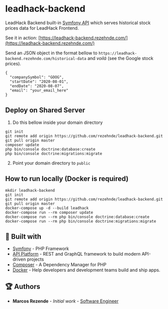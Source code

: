 # leadhack-backend
LeadHack Backend built-in [Symfony API](https://symfony.com/doc/current/index.html) which serves historical stock prices data for LeadHack Frontend.

See it in action: [https://leadhack-backend.rezehnde.com/](https://leadhack-backend.rezehnde.com/)

Send an JSON object in the format bellow to ```https://leadhack-backend.rezehnde.com/historical-data``` and _voilá_ (see the Google stock prices).
```
{
  "companySymbol": "GOOG",
  "startDate": "2020-08-01",
  "endDate": "2020-08-07",
  "email": "your_email_here"
}
```

## Deploy on Shared Server
1. Do this bellow inside your domain directory
```
git init
git remote add origin https://github.com/rezehnde/leadhack-backend.git
git pull origin master
composer update
php bin/console doctrine:database:create
php bin/console doctrine:migrations:migrate
```
2. Point your domain directory to ```public```

## How to run locally (Docker is required)
```
mkdir leadhack-backend
git init
git remote add origin https://github.com/rezehnde/leadhack-backend.git
git pull origin master
docker-compose up -d --build leadhack
docker-compose run --rm composer update
docker-compose run --rm php bin/console doctrine:database:create
docker-compose run --rm php bin/console doctrine:migrations:migrate
```

## :triangular_ruler: Built with 

* [Symfony](https://symfony.com/) - PHP Framework
* [API Platform](https://api-platform.com/) - REST and GraphQL framework to build modern API-driven projects
* [Composer](https://getcomposer.org/) - A Dependency Manager for PHP
* [Docker](https://www.docker.com/) - Help developers and development teams build and ship apps.

## :trophy: Authors 

* **Marcos Rezende** - *Initial work* - [Software Engineer](https://github.com/rezehnde)
